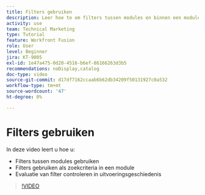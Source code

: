 ```yaml
---
title: Filters gebruiken
description: Leer hoe te om filters tussen modules en binnen een module te gebruiken, en herzie uitvoeringsgeschiedenis, allen in  [!DNL Adobe Workfront Fusion].
activity: use
team: Technical Marketing
type: Tutorial
feature: Workfront Fusion
role: User
level: Beginner
jira: KT-9005
exl-id: 1e47a475-0d20-4516-b6ef-86166263d3b5
recommendations: noDisplay,catalog
doc-type: video
source-git-commit: d17df7162ccaab6b62db34209f50131927c0a532
workflow-type: tm+mt
source-wordcount: '47'
ht-degree: 0%

---
```


# Filters gebruiken

In deze video leert u hoe u:

* Filters tussen modules gebruiken
* Filters gebruiken als zoekcriteria in een module
* Evaluatie van filter controleren in uitvoeringsgeschiedenis

>[!VIDEO](https://video.tv.adobe.com/v/335265/?quality=12&learn=on&enablevpops)

